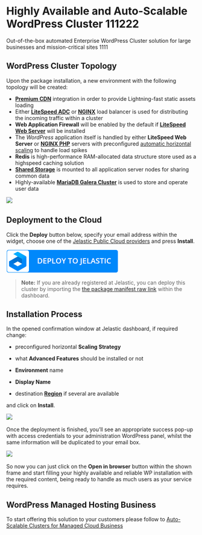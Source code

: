 # Highly Available and Auto-Scalable WordPress Cluster 111222

Out-of-the-box automated Enterprise WordPress Cluster solution for large businesses and mission-critical sites 1111


## WordPress Cluster Topology

Upon the package installation, a new environment with the following topology will be created: 

* **[Premium CDN](https://jelastic.com/blog/enterprise-cdn-verizon-integration/)** integration in order to provide Lightning-fast static assets loading  
* Either **[LiteSpeed ADC](https://docs.jelastic.com/litespeed-web-adc)** or **[NGINX](https://docs.jelastic.com/tcp-load-balancing)** load balancer is used for distributing the incoming traffic within a cluster  
* **Web Application Firewall** will be enabled by the default if **[LiteSpeed Web Server](https://docs.jelastic.com/litespeed-web-server)** will be installed
* The *WordPress* application itself is handled by either **LiteSpeed Web Server** or **[NGINX PHP](https://docs.jelastic.com/nginx-php)** servers with preconfigured [automatic horizontal scaling](https://docs.jelastic.com/automatic-horizontal-scaling) to handle load spikes  
* **Redis** is high-performance RAM-allocated data structure store used as a highspeed caching solution
* **[Shared Storage](https://docs.jelastic.com/shared-storage-container)** is mounted to all application server nodes for sharing common data  
* Highly-available **[MariaDB Galera Cluster](https://github.com/jelastic-jps/mysql-cluster#mariadb-galera-cluster)** is used to store and operate user data   


<p align="left"> 
<img src="images/single-cluster-topology-storage-scaling.png" width="300">
</p>

## Deployment to the Cloud

Click the **Deploy** button below, specify your email address within the widget, choose one of the [Jelastic Public Cloud providers](https://jelastic.com/install-application/?manifest=https://raw.githubusercontent.com/jelastic-jps/wordpress-cluster/master/manifest.jps&keys=app.jelastic.elastx.net;app.milesweb.cloud;app.jelastic.eapps.com;app.jelastic.saveincloud.net&filter=auto_cluster) and press **Install**.

[![Deploy to Jelastic](https://github.com/jelastic-jps/git-push-deploy/raw/master/images/deploy-to-jelastic.png)](https://jelastic.com/install-application/?manifest=https://raw.githubusercontent.com/jelastic-jps/wordpress-cluster/master/manifest.jps&keys=app.j.scaleforce.net;app.hidora.com;app.trendhosting.cloud;app.jpc.infomaniak.com;app.jelastic.saveincloud.net&filter=auto_cluster)

> **Note:** If you are already registered at Jelastic, you can deploy this cluster by importing the  [the package manifest raw link](https://raw.githubusercontent.com/jelastic-jps/wordpress-cluster/master/manifest.jps) within the dashboard.

## Installation Process

In the opened confirmation window at Jelastic dashboard, if required change:  

* preconfigured horizontal __Scaling Strategy__   
 
*  what __Advanced Features__ should be installed or not  
* __Environment__ name  

* __Display Name__  

* destination __[Region](https://docs.jelastic.com/environment-regions)__ if several are available  

and click on __Install__.

<p align="left"> 
<img src="images/install-new.png" width="500">
</p>

Once the deployment is finished, you’ll see an appropriate success pop-up with access credentials to your administration WordPress panel, whilst the same information will be duplicated to your email box.

<p align="left"> 
<img src="images/success-wordpress.png" width="350">
</p>

So now you can just click on the **Open in browser** button within the shown frame and start filling your highly available and reliable WP installation with the required content, being ready to handle as much users as your service requires.

## WordPress Managed Hosting Business

To start offering this solution to your customers please follow to [Auto-Scalable Clusters for Managed Cloud Business](https://jelastic.com/apaas/)
